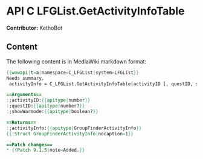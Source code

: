 # API C LFGList.GetActivityInfoTable

**Contributor:** KethoBot

## Content

The following content is in MediaWiki markdown format:

```mediawiki
{{wowapi|t=a|namespace=C_LFGList|system=LFGList}}
Needs summary.
 activityInfo = C_LFGList.GetActivityInfoTable(activityID [, questID, showWarmode])

==Arguments==
:;activityID:{{apitype|number}}
:;questID:{{apitype|number?}}
:;showWarmode:{{apitype|boolean?}}

==Returns==
:;activityInfo:{{apitype|GroupFinderActivityInfo}}
{{:Struct GroupFinderActivityInfo|nocaption=1}}

==Patch changes==
* {{Patch 9.1.5|note=Added.}}
```